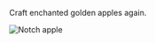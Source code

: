 Craft enchanted golden apples again.

![Notch apple](https://github.com/VanillaChai/chocolate-tweaks/blob/main/Craftable%20Enchanted%20Golden%20Apples/Notch%20apple.png)

